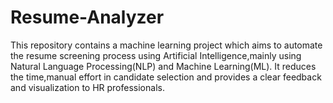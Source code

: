 # Resume-Analyzer
This repository contains a machine learning project which aims to automate the  resume screening process using Artificial Intelligence,mainly using Natural Language Processing(NLP) and Machine Learning(ML). 
It reduces the time,manual effort in candidate selection and provides a clear feedback and visualization to HR professionals.
